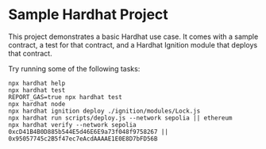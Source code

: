 # Sample Hardhat Project

This project demonstrates a basic Hardhat use case. It comes with a sample contract, a test for that contract, and a Hardhat Ignition module that deploys that contract.

Try running some of the following tasks:

```shell
npx hardhat help
npx hardhat test
REPORT_GAS=true npx hardhat test
npx hardhat node
npx hardhat ignition deploy ./ignition/modules/Lock.js
npx hardhat run scripts/deploy.js --network sepolia || ethereum
npx hardhat verify --network sepolia 0xcD41B4B0D885b544E5d46E6E9a73f048f9758267 || 0x95057745c2B5f47ec7eAcdAAAAE1E0E8D7bFD56B
```


